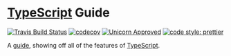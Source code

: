 # [TypeScript][] Guide

[![Travis Build Status](https://img.shields.io/travis/jedmao/typescript-guide.svg)](https://travis-ci.org/jedmao/typescript-guide)
[![codecov](https://codecov.io/gh/jedmao/typescript-guide/branch/master/graph/badge.svg)](https://codecov.io/gh/jedmao/typescript-guide)
[![Unicorn Approved](https://img.shields.io/badge/unicorn-approved-ff69b4.svg)](https://twitter.com/sindresorhus/status/457989012528316416?ref_src=twsrc%5Etfw&ref_url=https%3A%2F%2Fwww.quora.com%2FWhat-does-the-unicorn-approved-shield-mean-in-GitHub)
[![code style: prettier](https://img.shields.io/badge/code_style-prettier-ff69b4.svg)](https://github.com/prettier/prettier)

A [guide][], showing off all of the features of [TypeScript][].

[guide]: http://www.typescriptlang.org/docs/handbook/basic-types.html
[typescript]: http://www.typescriptlang.org/index.html

